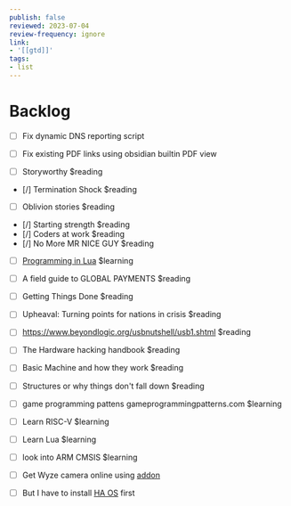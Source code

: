 ```yaml
---
publish: false
reviewed: 2023-07-04
review-frequency: ignore
link:
- '[[gtd]]'
tags:
- list
---
```

# Backlog

- [ ] Fix dynamic DNS reporting script
- [ ] Fix existing PDF links using obsidian builtin PDF view

- [ ] Storyworthy $reading
- [/] Termination Shock $reading
- [ ] Oblivion stories $reading
- [/] Starting strength $reading
- [/] Coders at work $reading
- [/] No More MR NICE GUY $reading
- [ ] [Programming in Lua](https://www.lua.org/pil/contents.html) $learning
- [ ] A field guide to GLOBAL PAYMENTS $reading
- [ ] Getting Things Done $reading
- [ ] Upheaval: Turning points for nations in crisis $reading
- [ ] https://www.beyondlogic.org/usbnutshell/usb1.shtml $reading
- [ ] The Hardware hacking handbook $reading
- [ ] Basic Machine and how they work $reading
- [ ] Structures or why things don't fall down $reading
- [ ] game programming pattens gameprogrammingpatterns.com $learning


- [ ] Learn RISC-V $learning
- [ ] Learn Lua $learning
- [ ] look into ARM CMSIS $learning

- [ ] Get Wyze camera online using [addon](https://github.com/mrlt8/docker-wyze-bridge/wiki/Home-Assistant) 
- [ ] But I have to install [HA OS](https://www.home-assistant.io/installation/generic-x86-64#install-home-assistant-operating-system) first 